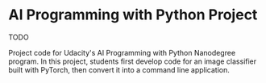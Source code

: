# AI Programming with Python Project

TODO

Project code for Udacity's AI Programming with Python Nanodegree program. In this project, students first develop code for an image classifier built with PyTorch, then convert it into a command line application.
